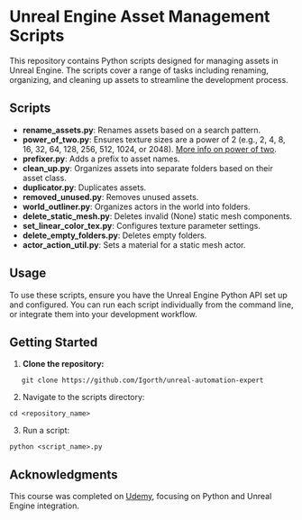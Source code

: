 # Unreal Engine Asset Management Scripts

This repository contains Python scripts designed for managing assets in Unreal Engine. The scripts cover a range of tasks including renaming, organizing, and cleaning up assets to streamline the development process.

## Scripts

- **rename_assets.py**: Renames assets based on a search pattern.
- **power_of_two.py**: Ensures texture sizes are a power of 2 (e.g., 2, 4, 8, 16, 32, 64, 128, 256, 512, 1024, or 2048). [More info on power of two](https://dev.epicgames.com/documentation/en-us/uefn/resizing-textures-in-unreal-editor-for-fortnite).
- **prefixer.py**: Adds a prefix to asset names.
- **clean_up.py**: Organizes assets into separate folders based on their asset class.
- **duplicator.py**: Duplicates assets.
- **removed_unused.py**: Removes unused assets.
- **world_outliner.py**: Organizes actors in the world into folders.
- **delete_static_mesh.py**: Deletes invalid (None) static mesh components.
- **set_linear_color_tex.py**: Configures texture parameter settings.
- **delete_empty_folders.py**: Deletes empty folders.
- **actor_action_util.py**: Sets a material for a static mesh actor.

## Usage

To use these scripts, ensure you have the Unreal Engine Python API set up and configured. You can run each script individually from the command line, or integrate them into your development workflow.

## Getting Started

1. **Clone the repository:**
```commandline
   git clone https://github.com/Igorth/unreal-automation-expert
```
2. Navigate to the scripts directory:
```commandline
cd <repository_name>
```

3. Run a script:
```commandline
python <script_name>.py
```

## Acknowledgments
This course was completed on [Udemy](https://www.udemy.com/course/becoming-an-unreal-automation-expert/?campaigntype=Search&portfolio=Canada&language=EN&product=Course&test=&audience=DSA&topic=&priority=Beta&matchtype=&gad_source=1&couponCode=SKILLS4SALEA), focusing on Python and Unreal Engine integration.